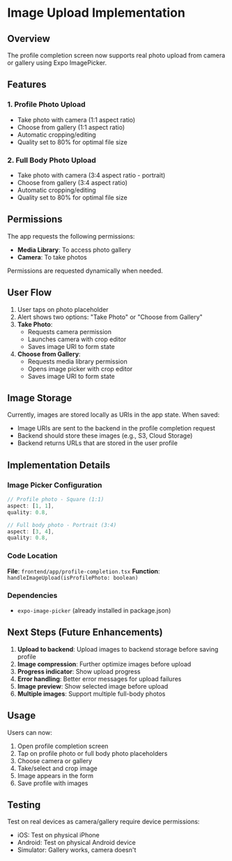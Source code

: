# Image Upload Implementation

## Overview

The profile completion screen now supports real photo upload from camera or gallery using Expo ImagePicker.

## Features

### 1. **Profile Photo Upload**
- Take photo with camera (1:1 aspect ratio)
- Choose from gallery (1:1 aspect ratio)
- Automatic cropping/editing
- Quality set to 80% for optimal file size

### 2. **Full Body Photo Upload**
- Take photo with camera (3:4 aspect ratio - portrait)
- Choose from gallery (3:4 aspect ratio)
- Automatic cropping/editing
- Quality set to 80% for optimal file size

## Permissions

The app requests the following permissions:
- **Media Library**: To access photo gallery
- **Camera**: To take photos

Permissions are requested dynamically when needed.

## User Flow

1. User taps on photo placeholder
2. Alert shows two options: "Take Photo" or "Choose from Gallery"
3. **Take Photo**: 
   - Requests camera permission
   - Launches camera with crop editor
   - Saves image URI to form state
4. **Choose from Gallery**:
   - Requests media library permission
   - Opens image picker with crop editor
   - Saves image URI to form state

## Image Storage

Currently, images are stored locally as URIs in the app state. When saved:
- Image URIs are sent to the backend in the profile completion request
- Backend should store these images (e.g., S3, Cloud Storage)
- Backend returns URLs that are stored in the user profile

## Implementation Details

### Image Picker Configuration

```typescript
// Profile photo - Square (1:1)
aspect: [1, 1],
quality: 0.8,

// Full body photo - Portrait (3:4)
aspect: [3, 4],
quality: 0.8,
```

### Code Location

**File**: `frontend/app/profile-completion.tsx`
**Function**: `handleImageUpload(isProfilePhoto: boolean)`

### Dependencies

- `expo-image-picker` (already installed in package.json)

## Next Steps (Future Enhancements)

1. **Upload to backend**: Upload images to backend storage before saving profile
2. **Image compression**: Further optimize images before upload
3. **Progress indicator**: Show upload progress
4. **Error handling**: Better error messages for upload failures
5. **Image preview**: Show selected image before upload
6. **Multiple images**: Support multiple full-body photos

## Usage

Users can now:
1. Open profile completion screen
2. Tap on profile photo or full body photo placeholders
3. Choose camera or gallery
4. Take/select and crop image
5. Image appears in the form
6. Save profile with images

## Testing

Test on real devices as camera/gallery require device permissions:
- iOS: Test on physical iPhone
- Android: Test on physical Android device
- Simulator: Gallery works, camera doesn't

